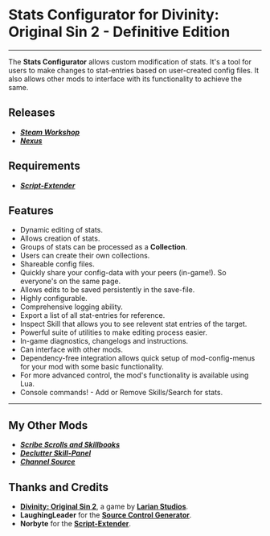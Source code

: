 # **Stats Configurator** for Divinity: Original Sin 2 - Definitive Edition

----------

The **Stats Configurator** allows custom modification of stats. It's a tool for users to make changes to stat-entries based on user-created config files. It also allows other mods to interface with its functionality to achieve the same.

## Releases

* ***[Steam Workshop](#SteamWorkshop)***
* ***[Nexus](#NexusMods)***

## Requirements

* ***[Script-Extender](https://github.com/Norbyte/ositools)***

## Features

* Dynamic editing of stats.
* Allows creation of stats.
* Groups of stats can be processed as a **Collection**.
* Users can create their own collections.
* Shareable config files.
* Quickly share your config-data with your peers (in-game!). So everyone's on the same page.
* Allows edits to be saved persistently in the save-file.
* Highly configurable.
* Comprehensive logging ability.
* Export a list of all stat-entries for reference.
* Inspect Skill that allows you to see relevent stat entries of the target.
* Powerful suite of utilities to make editing process easier.
* In-game diagnostics, changelogs and instructions.
* Can interface with other mods.
* Dependency-free integration allows quick setup of mod-config-menus for your mod with some basic functionality.
* For more advanced control, the mod's functionality is available using Lua.
* Console commands! - Add or Remove Skills/Search for stats.

----------

## My Other Mods

* ***[Scribe Scrolls and Skillbooks](https://steamcommunity.com/sharedfiles/filedetails/?id=2012742114)***
* ***[Declutter Skill-Panel](https://steamcommunity.com/sharedfiles/filedetails/?id=2049313850)***
* ***[Channel Source](https://steamcommunity.com/sharedfiles/filedetails/?id=2028696492)***

## Thanks and Credits

* **[Divinity: Original Sin 2](http://store.steampowered.com/app/435150/Divinity_Original_Sin_2/)**, a game by **[Larian Studios](http://larian.com/)**.
* **LaughingLeader** for the **[Source Control Generator](https://github.com/LaughingLeader/SourceControlGenerator)**.
* **Norbyte** for the **[Script-Extender](https://github.com/Norbyte/ositools)**.
